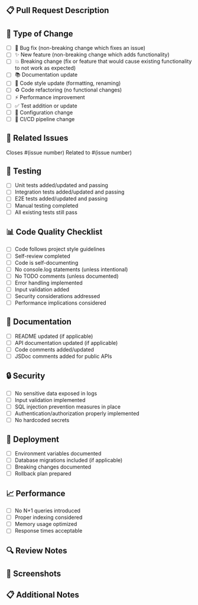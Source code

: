 ## 📋 Pull Request Description

<!-- Provide a clear and concise description of the changes -->

## 🎯 Type of Change

- [ ] 🐛 Bug fix (non-breaking change which fixes an issue)
- [ ] ✨ New feature (non-breaking change which adds functionality)
- [ ] 💥 Breaking change (fix or feature that would cause existing functionality to not work as expected)
- [ ] 📚 Documentation update
- [ ] 🎨 Code style update (formatting, renaming)
- [ ] ♻️ Code refactoring (no functional changes)
- [ ] ⚡ Performance improvement
- [ ] ✅ Test addition or update
- [ ] 🔧 Configuration change
- [ ] 🚀 CI/CD pipeline change

## 🔗 Related Issues

<!-- Link to any related issues -->

Closes #(issue number)
Related to #(issue number)

## 🧪 Testing

- [ ] Unit tests added/updated and passing
- [ ] Integration tests added/updated and passing
- [ ] E2E tests added/updated and passing
- [ ] Manual testing completed
- [ ] All existing tests still pass

## 📊 Code Quality Checklist

- [ ] Code follows project style guidelines
- [ ] Self-review completed
- [ ] Code is self-documenting
- [ ] No console.log statements (unless intentional)
- [ ] No TODO comments (unless documented)
- [ ] Error handling implemented
- [ ] Input validation added
- [ ] Security considerations addressed
- [ ] Performance implications considered

## 📝 Documentation

- [ ] README updated (if applicable)
- [ ] API documentation updated (if applicable)
- [ ] Code comments added/updated
- [ ] JSDoc comments added for public APIs

## 🔒 Security

- [ ] No sensitive data exposed in logs
- [ ] Input validation implemented
- [ ] SQL injection prevention measures in place
- [ ] Authentication/authorization properly implemented
- [ ] No hardcoded secrets

## 🚀 Deployment

- [ ] Environment variables documented
- [ ] Database migrations included (if applicable)
- [ ] Breaking changes documented
- [ ] Rollback plan prepared

## 📈 Performance

- [ ] No N+1 queries introduced
- [ ] Proper indexing considered
- [ ] Memory usage optimized
- [ ] Response times acceptable

## 🔍 Review Notes

<!-- Any specific areas you'd like reviewers to focus on -->

## 📸 Screenshots

<!-- If applicable, add screenshots to help explain your changes -->

## 📋 Additional Notes

<!-- Any other information that should be included -->
